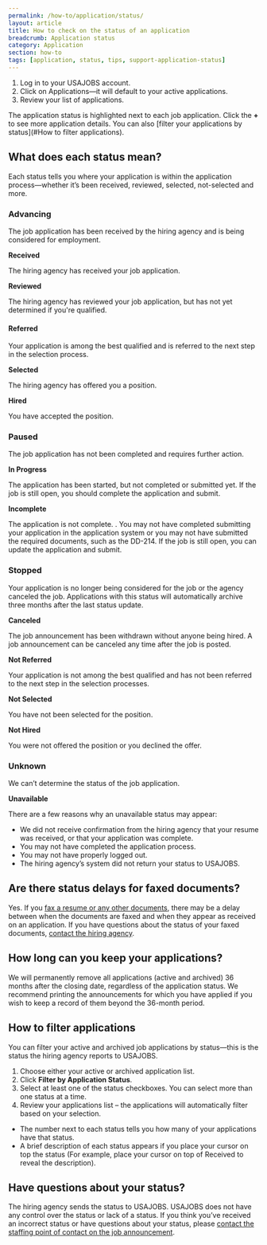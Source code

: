 ```yaml
---
permalink: /how-to/application/status/
layout: article
title: How to check on the status of an application
breadcrumb: Application status
category: Application
section: how-to
tags: [application, status, tips, support-application-status]
---
```




1.	Log in to your USAJOBS account.
2.	Click on Applications—it will default to your active applications.
3.	Review your list of applications.

The application status is highlighted next to each job application. Click the **+** to see more application details. You can also [filter your applications by status](#How to filter applications).

## What does each status mean?
Each status tells you where your application is within the application process—whether it’s been received, reviewed, selected, not-selected and more. 

### Advancing
The job application has been received by the hiring agency and is being considered for employment. 

**Received**

The hiring agency has received your job application.

**Reviewed**

The hiring agency has reviewed your job application, but has not yet determined if you're qualified.

#### Referred
Your application is among the best qualified and is referred to the next step in the selection process.

**Selected**

The hiring agency has offered you a position.

**Hired**

You have accepted the position.

### Paused
The job application has not been completed and requires further action. 

**In Progress**

The application has been started, but not completed or submitted yet. If the job is still open, you should complete the application and submit.

**Incomplete**

The application is not complete. . You may not have completed submitting your application in the application system or you may not have submitted the required documents, such as the DD-214. If the job is still open, you can update the application and submit.

### Stopped
Your application is no longer being considered for the job or the agency canceled the job. Applications with this status will automatically archive three months after the last status update.

**Canceled**

The job announcement has been withdrawn without anyone being hired. A job announcement can be canceled any time after the job is posted. 

**Not Referred**

Your application is not among the best qualified and has not been referred to the next step in the selection processes.

**Not Selected**

You have not been selected for the position.

**Not Hired**

You were not offered the position or you declined the offer.

### Unknown 
We can’t determine the status of the job application. 

**Unavailable**

There are a few reasons why an unavailable status may appear:

* We did not receive confirmation from the hiring agency that your resume was received, or that your application was complete. 
* You may not have completed the application process.
* You may not have properly logged out.
* The hiring agency’s system did not return your status to USAJOBS.

## Are there status delays for faxed documents?
Yes. If you [fax a resume or any other documents](../../account/documents/fax/), there may be a delay between when the documents are faxed and when they appear as received on an application. If you have questions about the status of your faxed documents, [contact the hiring agency](../agency/contact/).

## How long can you keep your applications?
We will permanently remove all applications (active and archived) 36 months after the closing date, regardless of the application status. We recommend printing the announcements for which you have applied if you wish to keep a record of them beyond the 36-month period.

## How to filter applications  
You can filter your active and archived job applications by status—this is the status the hiring agency reports to USAJOBS. 

1.	Choose either your active or archived application list.
2.	Click **Filter by Application Status**.
3.	Select at least one of the status checkboxes. You can select more than one status at a time.
4.	Review your applications list – the applications will automatically filter based on your selection.

* The number next to each status tells you how many of your applications have that status.
* A brief description of each status appears if you place your cursor on top the status (For example, place your cursor on top of Received to reveal the description).

## Have questions about your status?
The hiring agency sends the status to USAJOBS. USAJOBS does not have any control over the status or lack of a status. If you think you’ve received an incorrect status or have questions about your status, please [contact the staffing point of contact on the job announcement](../agency/contact/).
